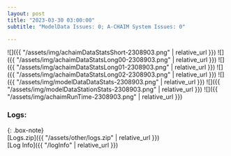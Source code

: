 ```yaml
---
layout: post
title: "2023-03-30 03:00:00"
subtitle: "ModelData Issues: 0; A-CHAIM System Issues: 0"

---
```


![]({{ "/assets/img/achaimDataStatsShort-2308903.png" | relative_url }})
![]({{ "/assets/img/achaimDataStatsLong00-2308903.png" | relative_url }})
![]({{ "/assets/img/achaimDataStatsLong01-2308903.png" | relative_url }})
![]({{ "/assets/img/achaimDataStatsLong02-2308903.png" | relative_url }})
![]({{ "/assets/img/modelDataDataStats-2308903.png" | relative_url }})
![]({{ "/assets/img/modelDataStationStats-2308903.png" | relative_url }})
![]({{ "/assets/img/achaimRunTime-2308903.png" | relative_url }})





### Logs:  
  
{: .box-note}  
[Logs.zip]({{ "/assets/other/logs.zip" | relative_url }})  
[Log Info]({{ "/logInfo" | relative_url }})  

